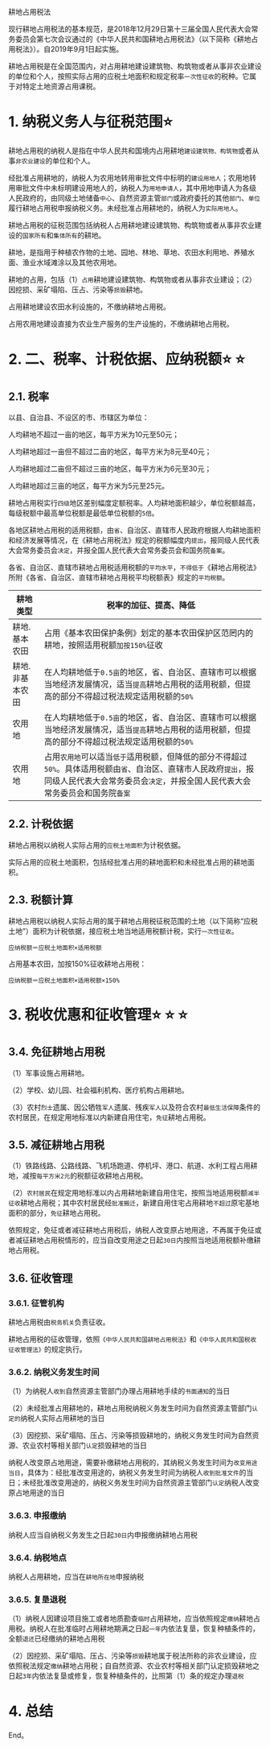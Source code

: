 耕地占用税法

现行耕地占用税法的基本规范，是2018年12月29日第十三届全国人民代表大会常务委员会第七次会议通过的《中华人民共和国耕地占用税法》（以下简称《耕地占用税法》）。自2019年9月1日起实施。

耕地占用税是在全国范围内，对占用耕地建设建筑物、构筑物或者从事非农业建设的单位和个人，按照实际占用的应税土地面积和规定税率`一次性征收`的税种。它属于对特定土地资源占用课税。

# 1. 纳税义务人与征税范围:star: 

耕地占用税的纳税人是指在中华人民共和国境内占用耕地`建设建筑物、构筑物`或者从事`非农业建设`的单位和个人。

经批准占用耕地的，纳税人为农用地转用审批文件中标明的`建设用地人`；农用地转用审批文件中未标明建设用地人的，纳税人为`用地申请人`，其中用地申请人为各级人民政府的，由同级土地储备`中心`、自然资源主管`部门`或政府委托的其他`部门`、`单位`履行耕地占用税申报纳税义务。未经批准占用耕地的，纳税人为`实际用地人`。

耕地占用税的征税范围包括纳税人占用耕地建设建筑物、构筑物或者从事非农业建设的`国家所有`和`集体所有`的耕地。

耕地，是指用于种植农作物的土地、园地、林地、草地、农田水利用地、养殖水面、渔业水域滩涂以及其他农用地。

耕地的占用，包括（1）`占用`耕地建设建筑物、构筑物或者从事非农业建设；（2）因挖损、采矿塌陷、压占、污染等`损毁`耕地。

占用耕地建设农田水利设施的，不缴纳耕地占用税。

占用农用地建设直接为农业生产服务的生产设施的，不缴纳耕地占用税。

# 2. 二、税率、计税依据、应纳税额:star: :star: 

## 2.1. 税率

以县、自治县、不设区的市、市辖区为单位：

人均耕地不超过一亩的地区，每平方米为10元至50元；

人均耕地超过一亩但不超过二亩的地区，每平方米为8元至40元；

人均耕地超过二亩但不超过三亩的地区，每平方米为6元至30元；

人均耕地超过三亩的地区，每平方米为5元至25元。

耕地占用税实行`四级`地区差别幅度定额税率。人均耕地面积越少，单位税额越高，每级税额中最高单位税额是最低单位税额的`5倍`。

各地区耕地占用税的适用税额，由`省`、自治区、直辖市人民政府根据人均耕地面积和经济发展等情况，在《耕地占用税法》规定的税额幅度内`提出`，报同级人民代表大会常务委员会`决定`，并报全国人民代表大会常务委员会和国务院`备案`。

各省、自治区、直辖市耕地占用税适用税额的`平均水平`，`不得低于`《耕地占用税法》所附《各省、自治区、直辖市耕地占用税平均税额表》规定的`平均税额`。

| 耕地类型        | 税率的加征、提高、降低                                                                                                                                                                                          |
|-----------------|-----------------------------------------------------------------------------------------------------------------------------------------------------------------------------------------------------------------|
| 耕地.基本农田   | 占用《基本农田保护条例》划定的基本农田保护区范罔内的耕地，按照适用税额`加按150%`征收                                                                                                                          |
| 耕地.非基本农田 | 在人均耕地低于`0.5亩`的地区，省、自治区、直辖市可以根据当地经济发展情况，适当`提高`耕地占用税的适用税额，但提高的部分不得超过税法规定适用税额的`50%`                                                      |
| 农用地          | 在人均耕地低于`0.5亩`的地区，省、自治区、直辖市可以根据当地经济发展情况，适当`提高`耕地占用税的适用税额，但提高的部分不得超过税法规定适用税额的`50%`                                                      |
| 农用地          | 占用`农用地`可以适当`低于`适用税额，但降低的部分不得超过`50%`。具体适用税额由`省`、自治区、直辖市人民政府`提出`，报同级人民代表大会常务委员会`决定`，并报全国人民代表大会常务委员会和国务院`备案` |

## 2.2. 计税依据

耕地占用税以纳税人实际占用的`应税土地面积`为计税依据。

实际占用的应税土地面积，包括经批准占用的耕地面积和未经批准占用的耕地面积。

## 2.3. 税额计算

耕地占用税以纳税人实际占用的属于耕地占用税征税范围的土地（以下简称“应税土地”）面积为计税依据，接应税土地当地适用税额计税，实行`一次性征收`。

```
应纳税额＝应税土地面积×适用税额
```
占用基本农田，加按150%征收耕地占用税：

```
应纳税额＝应税土地面积×适用税额×150%
```
# 3. 税收优惠和征收管理:star: :star: :star: 

## 3.4. 免征耕地占用税

（1）军事设施占用耕地。

（2）学校、幼儿园、社会福利机构、医疗机构占用耕地。

（3）农村`烈士`遗属、因公牺牲`军人`遗属、残疾`军人`以及符合农村`最低生活保障`条件的农村居民，在规定用地标准以内新建自用住宅，`免征`耕地占用税。

## 3.5. 减征耕地占用税

（1）铁路线路、公路线路、飞机场跑道、停机坪、港口、航道、水利工程占用耕地，减按`每平方米2元`的税额征收耕地占用税。

（2）`农村居民`在规定用地标准以内占用耕地新建自用住宅，按照当地适用税额`减半征收`耕地占用税；其中农村居民经`批准搬迁`，新建自用住宅占用耕地`不超过`原宅基地面积的部分，`免征`耕地占用税。

依照规定，免征或者减征耕地占用税后，纳税人改变原占地用途，不再属于免征或者减征耕地占用税情形的，应当自改变用途之日起`30日`内按照当地适用税额补缴耕地占用税。

## 3.6. 征收管理

### 3.6.1. 征管机构

耕地占用税由`税务机关`负责征收。

耕地占用税的征收管理，依照`《中华人民共和国耕地占用税法》`和`《中华人民共和国税收征收管理法》`的规定执行。

### 3.6.2. 纳税义务发生时间

（1）为纳税人`收到`自然资源主管部门办理占用耕地手续的`书面通知`的当日

（2）未经批准占用耕地的，耕地占用税纳税义务发生时间为自然资源主管部门`认定的`纳税人实际占用耕地的当日

（3）因挖损、采矿塌陷、压占、污染等损毁耕地的，纳税义务发生时间为自然资源、农业农村等相关部门`认定`损毁耕地的当日

纳税人改变原占地用途，需要补缴耕地占用税的，其纳税义务发生时间为`改变用途当日`，具体为：经批准改变用途的，纳税义务发生时间为纳税人`收到批准文件`的当日；未经批准改变用途的，纳税义务发生时间为自然资源主管部门`认定`纳税人改变原占地用途的当日

### 3.6.3. 申报缴纳

纳税人应当自纳税义务发生之日起`30日`内申报缴纳耕地占用税

### 3.6.4. 纳税地点

纳税人占用耕地，应当在`耕地所在地`申报纳税

### 3.6.5. 复垦退税

（1）纳税人因建设项目施工或者地质勘查`临时`占用耕地，应当依照规定`缴纳`耕地占用税。纳税人在批准临时占用耕地期满之日起`一年`内依法复垦，恢复种植条件的，全额`退还`已经缴纳的耕地占用税

（2）因挖损、采矿塌陷、压占、污染等`损毁`耕地属于税法所称的非农业建设，应依照税法规定`缴纳`耕地占用税；自自然资源、农业农村等相关部门认定损毁耕地之日起`3年`内依法复垦或修复，恢复种植条件的，比照第（1）条的规定办理`退税`

# 4. 总结

End。
